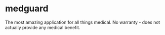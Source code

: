 # medguard
The most amazing application for all things medical.  No warranty - does not actually provide any medical benefit.
